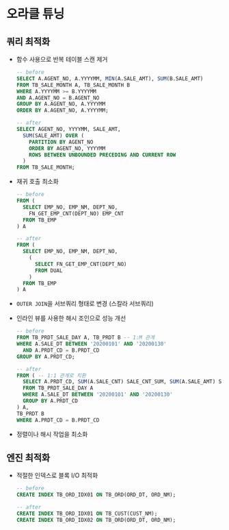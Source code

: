 # 오라클 튜닝

## 쿼리 최적화

- 함수 사용으로 반복 테이블 스캔 제거

  ```sql
  -- before
  SELECT A.AGENT_NO, A.YYYYMM, MIN(A.SALE_AMT), SUM(B.SALE_AMT)
  FROM TB_SALE_MONTH A, TB_SALE_MONTH B
  WHERE A.YYYYMM >= B.YYYYMM
  AND A.AGENT_NO = B.AGENT_NO
  GROUP BY A.AGENT_NO, A.YYYYMM
  ORDER BY A.AGENT_NO, A.YYYYMM;

  -- after
  SELECT AGENT_NO, YYYYMM, SALE_AMT, 
    SUM(SALE_AMT) OVER (
      PARTITION BY AGENT_NO 
      ORDER BY AGENT_NO, YYYYMM
      ROWS BETWEEN UNBOUNDED PRECEDING AND CURRENT ROW
    )
  FROM TB_SALE_MONTH;
  ```

- 재귀 호출 최소화

  ```sql
  -- before
  FROM (
    SELECT EMP_NO, EMP_NM, DEPT_NO, 
      FN_GET_EMP_CNT(DEPT_NO) EMP_CNT
    FROM TB_EMP
  ) A

  -- after
  FROM (
    SELECT EMP_NO, EMP_NM, DEPT_NO, 
      (
        SELECT FN_GET_EMP_CNT(DEPT_NO)
        FROM DUAL
      )
    FROM TB_EMP
  ) A
  ```

- `OUTER JOIN`을 서브쿼리 형태로 변경 (스칼라 서브쿼리)
- 인라인 뷰를 사용한 해시 조인으로 성능 개선

  ```sql
  -- before
  FROM TB_PRDT_SALE_DAY A, TB_PRDT B -- 1:M 관계
  WHERE A.SALE_DT BETWEEN '20200101' AND '20200130'
    AND A.PRDT_CD = B.PRDT_CD
  GROUP BY A.PRDT_CD;

  -- after
  FROM ( -- 1:1 관계로 치환
    SELECT A.PRDT_CD, SUM(A.SALE_CNT) SALE_CNT_SUM, SUM(A.SALE_AMT) SALE_AMT_SUM
    FROM TB_PRDT_SALE_DAY A
    WHERE A.SALE_DT BETWEEN '20200101' AND '20200130'
    GROUP BY A.PRDT_CD
  ) A,
  TB_PRDT B
  WHERE A.PRDT_CD = B.PRDT_CD
  ```

- 정렬이나 해시 작업을 최소화

## 엔진 최적화

- 적절한 인덱스로 블록 I/O 최적화
  
  ```sql
  -- before
  CREATE INDEX TB_ORD_IDX01 ON TB_ORD(ORD_DT, ORD_NM);
  
  -- after
  CREATE INDEX TB_ORD_IDX01 ON TB_CUST(CUST_NM);
  CREATE INDEX TB_ORD_IDX02 ON TB_ORD(ORD_DT, ORD_NM);
  ```
